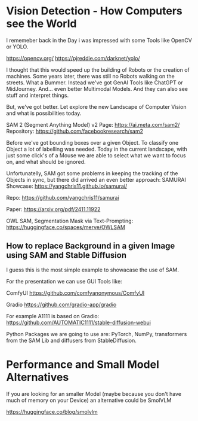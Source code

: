 # Vision Detection - How Computers see the World

I rememeber back in the Day i was impressed with some Tools like OpenCV or YOLO.

https://opencv.org/
https://pjreddie.com/darknet/yolo/

I thought that this would speed up the building of Robots or the creation of machines. Some years later, there was still no Robots walking on the streets. What a Bummer. Instead we've got GenAI Tools like ChatGPT or MidJourney. And... even better Multimodal Models. And they can also see stuff and interpret things.

But, we've got better. Let explore the new Landscape of Computer Vision and what is possibilities today.

SAM 2 (Segment Anything Model) v2
Page:
https://ai.meta.com/sam2/
Repository:
https://github.com/facebookresearch/sam2

Before we've got bounding boxes over a given Object. To classify one Object a lot of labelling was needed.
Today in the current landscape, with just some click's of a Mouse we are able to select what we want to focus on, and what should be ignored.

Unfortunatelly, SAM got some problems in keeping the tracking of the Objects in sync, but there did arrived an even better approach: SAMURAI
Showcase:
https://yangchris11.github.io/samurai/

Repo:
https://github.com/yangchris11/samurai

Paper:
https://arxiv.org/pdf/2411.11922

OWL SAM, Segmentation Mask via Text-Prompting:
https://huggingface.co/spaces/merve/OWLSAM


## How to replace Background in a given Image using SAM and Stable Diffusion

I guess this is the most simple example to showacase the use of SAM.

For the presentation we can use GUI Tools like:

ComfyUI
https://github.com/comfyanonymous/ComfyUI

Gradio
https://github.com/gradio-app/gradio

For example A1111 is based on Gradio:
https://github.com/AUTOMATIC1111/stable-diffusion-webui

Python Packages we are going to use are:
PyTorch, NumPy, transformers from the SAM Lib and diffusers from StableDiffusion.



# Performance and Small Model Alternatives

If you are looking for an smaller Model (maybe because you don't have much of memory on your Device) an alternative could be SmolVLM

https://huggingface.co/blog/smolvlm




